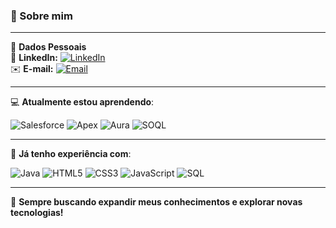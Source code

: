 ### 👋 Sobre mim

---

📇 **Dados Pessoais**  
🔗 **LinkedIn:** [![LinkedIn](https://img.shields.io/badge/-LinkedIn-0077B5?style=for-the-badge&logo=linkedin&logoColor=white)](https://www.linkedin.com/in/robsonjdias/)  
✉️ **E-mail:** [![Email](https://img.shields.io/badge/-Email-D14836?style=for-the-badge&logo=gmail&logoColor=white)](mailto:robsondiaswp@gmail.com)

---

💻 **Atualmente estou aprendendo**:

![Salesforce](https://img.shields.io/badge/Salesforce-00A1E0?style=for-the-badge&logo=salesforce&logoColor=white)
![Apex](https://img.shields.io/badge/Apex-1798C1?style=for-the-badge&logo=salesforce&logoColor=white)
![Aura](https://img.shields.io/badge/Aura-FFB75D?style=for-the-badge&logo=lightning&logoColor=white)
![SOQL](https://img.shields.io/badge/SOQL-4A154B?style=for-the-badge&logo=Salesforce&logoColor=white)

---

🚀 **Já tenho experiência com**:

![Java](https://img.shields.io/badge/Java-ED8B00?style=for-the-badge&logo=java&logoColor=white)
![HTML5](https://img.shields.io/badge/HTML5-E34F26?style=for-the-badge&logo=html5&logoColor=white)
![CSS3](https://img.shields.io/badge/CSS3-1572B6?style=for-the-badge&logo=css3&logoColor=white)
![JavaScript](https://img.shields.io/badge/JavaScript-F7DF1E?style=for-the-badge&logo=javascript&logoColor=black)
![SQL](https://img.shields.io/badge/SQL-4479A1?style=for-the-badge&logo=MySQL&logoColor=white)

---

🌱 **Sempre buscando expandir meus conhecimentos e explorar novas tecnologias!**

